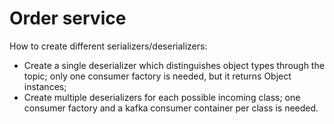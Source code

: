 # Order service

How to create different serializers/deserializers:

- Create a single deserializer which distinguishes object types through the topic; only one consumer factory is needed, but it returns Object instances;
- Create multiple deserializers for each possible incoming class; one consumer factory and a kafka consumer container per class is needed.